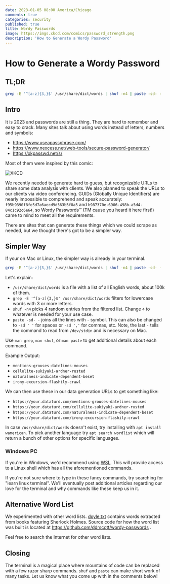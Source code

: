 ```yaml
---
date: 2023-01-05 08:00 America/Chicago
comments: true
categories: security
published: true
title: Wordy Passwords
image: https://imgs.xkcd.com/comics/password_strength.png
description: 'How to Generate a Wordy Password'
---
```

# How to Generate a Wordy Password

## TL;DR
```sh
grep -E '^[a-z]{3,}$' /usr/share/dict/words | shuf -n4 | paste -sd- -
```


## Intro

It is 2023 and passwords are still a thing. They are hard to remember and easy to crack.
Many sites talk about using words instead of letters, numbers and symbols:

- https://www.useapassphrase.com/
- https://www.nexcess.net/web-tools/secure-password-generator/
- https://xkpasswd.net/s/

Most of them were inspired by this comic:

<img class="featured" src="https://imgs.xkcd.com/comics/password_strength.png" alt="XKCD" />

We recently needed to generate hard to guess, but recognizable URLs to share
some data analysis with clients. We also planned to speak the URLs to our clients via video conferencing.
GUIDs (Globally Unique Identifiers) are nearly impossible to comprehend and speak accurately:
`f95b9390f8fe5d7a6aecd9d563b5f8a5` and `b987370e-6906-498b-a5d4-84c1c92c6e64`,
so Wordy Passwords™ (TM cause you heard it here first!) came to mind to meet all the requirements.

There are sites that can generate these things which we could scrape as needed, but we thought there's
got to be a simpler way.

## Simpler Way

If your on Mac or Linux, the simpler way is already in your terminal.

```sh
grep -E '^[a-z]{3,}$' /usr/share/dict/words | shuf -n4 | paste -sd- -
```

Let's explain:

- `/usr/share/dict/words` is a file with a list of all English words, about 100k of them.
- `grep -E '^[a-z]{3,}$' /usr/share/dict/words` filters for lowercase words with 3 or more letters.
- `shuf -n4` picks 4 random entries from the filtered list. Change `4` to whatever is needed for your use case.
- `paste -sd- -` joins all the lines with `-` symbol. This can also be changed to `-sd ' '` for spaces or `-sd ','` for commas, etc.
  Note, the last `-` tells the command to read from `/dev/stdin` and is necessary on Mac.

Use `man grep`, `man shuf`, or `man paste` to get additional details about each command.

Example Output:

- `mentions-grouses-datelines-mouses`
- `cellulite-sukiyaki-ardner-rusted`
- `naturalness-indicate-dependent-beset`
- `irony-excursion-flashily-crawl`

We can then use these in our data generation URLs to get something like:

- `https://your.dataturd.com/mentions-grouses-datelines-mouses`
- `https://your.dataturd.com/cellulite-sukiyaki-ardner-rusted`
- `https://your.dataturd.com/naturalness-indicate-dependent-beset`
- `https://your.dataturd.com/irony-excursion-flashily-crawl`

In case `/usr/share/dict/words` doesn't exist, try installing with `apt install wamerican`.
To pick another language try `apt search wordlist` which will return a bunch of other options for specific languages.

### Windows PC

If you're in Windows, we'd recommend using [WSL](https://learn.microsoft.com/en-us/windows/wsl/install).
This will provide access to a Linux shell which has all the aforementioned commands.

If you're not sure where to type in these fancy commands, try searching for "learn linux terminal". We'll eventually post additional
articles regarding our love for the terminal and why commands like these keep us in it.

## Alternative Word List

We experimented with other word lists. [doyle.txt](https://www.dataturd.com/words/doyle.txt) contains words extracted from books
featuring Sherlock Holmes. Source code for how the word list was built is located at https://github.com/ddrscott/wordy-passwords .

Feel free to search the Internet for other word lists.

## Closing

The terminal is a magical place where mountains of code can be replaced with a few razor sharp commands.
`shuf` and `paste` can make short work of many tasks. Let us know what you come up with in the comments below!
